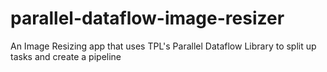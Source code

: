 parallel-dataflow-image-resizer
===============================

An Image Resizing app that uses TPL's Parallel Dataflow Library to split up tasks and create a pipeline
